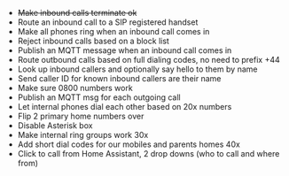 * ~~Make inbound calls terminate ok~~
* Route an inbound call to a SIP registered handset
* Make all phones ring when an inbound call comes in
* Reject inbound calls based on a block list
* Publish an MQTT message when an inbound call comes in
* Route outbound calls based on full dialing codes, no need to prefix +44
* Look up inbound callers and optionally say hello to them by name
* Send caller ID for known inbound callers are their name
* Make sure 0800 numbers work
* Publish an MQTT msg for each outgoing call
* Let internal phones dial each other based on 20x numbers
* Flip 2 primary home numbers over
* Disable Asterisk box
* Make internal ring groups work 30x
* Add short dial codes for our mobiles and parents homes 40x
* Click to call from Home Assistant, 2 drop downs (who to call and where from)
